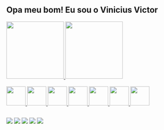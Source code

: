 ## Opa meu bom! Eu sou o Vinicius Victor 

<div>
  <a href="https://github.com/viniyyyyy">
    <img height="150" src="https://github-readme-stats.vercel.app/api?username=viniyyyyy&theme=codeSTACKr&show_icons=true"/>
    <img height="150" src="https://github-readme-stats.vercel.app/api/top-langs/?username=viniyyyyy&theme=codeSTACKr&layout=compact"/>
</div>

<div style="display: inline_block"><br>
  <img aling="center" height="50" widht="50" src="https://cdn.jsdelivr.net/gh/devicons/devicon/icons/css3/css3-original.svg" />
  <img aling="center" height="50" widht="50" src="https://cdn.jsdelivr.net/gh/devicons/devicon/icons/html5/html5-original.svg" />
  <img aling="center" height="50" widht="50" src="https://cdn.jsdelivr.net/gh/devicons/devicon/icons/javascript/javascript-original.svg" />
  <img aling="center" height="50" widht="50" src="https://cdn.jsdelivr.net/gh/devicons/devicon/icons/typescript/typescript-original.svg" />
  <img aling="center" height="50" widht="50" src="https://cdn.jsdelivr.net/gh/devicons/devicon/icons/php/php-original.svg" />
  <img aling="center" height="50" widht="50" src="https://cdn.jsdelivr.net/gh/devicons/devicon/icons/python/python-original.svg" />
  <img aling="center" height="50" widht="50" src="https://cdn.jsdelivr.net/gh/devicons/devicon/icons/mysql/mysql-original-wordmark.svg" />
</div>
          
##

<div>
  <a>
    <img src="https://img.shields.io/badge/Gmail-D14836?style=for-the-badge&logo=gmail&logoColor=white"/>
  </a>
  <a>
    <img src="https://img.shields.io/badge/Discord-7289DA?style=for-the-badge&logo=discord&logoColor=white"/>
  </a>
  <a>
    <img src="https://img.shields.io/badge/Instagram-E4405F?style=for-the-badge&logo=instagram&logoColor=white"/>
  </a>
  <a>
    <img src="https://img.shields.io/badge/LinkedIn-0077B5?style=for-the-badge&logo=linkedin&logoColor=white"/>
  </a>
  <a>
    <img src="https://img.shields.io/badge/Twitter-1DA1F2?style=for-the-badge&logo=twitter&logoColor=white"/>
  </a>
</div>
